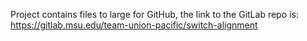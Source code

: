 Project contains files to large for GitHub, the link to the GitLab repo is: https://gitlab.msu.edu/team-union-pacific/switch-alignment
